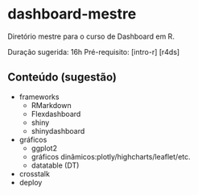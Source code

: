 # dashboard-mestre
Diretório mestre para o curso de Dashboard em R.

Duração sugerida: 16h
Pré-requisito: [intro-r] [r4ds]

## Conteúdo (sugestão)

- frameworks
    - RMarkdown
    - Flexdashboard
    - shiny
    - shinydashboard
- gráficos
    - ggplot2
    - gráficos dinâmicos:plotly/highcharts/leaflet/etc.
    - datatable (DT)
- crosstalk
- deploy
